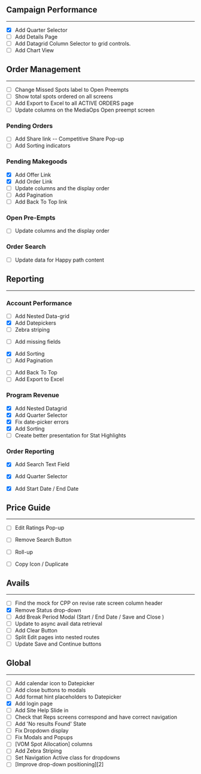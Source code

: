 ## Campaign Performance
---
- [x] Add Quarter Selector
- [ ] Add Details Page
- [ ] Add Datagrid Column Selector to grid controls.
- [ ] Add Chart View

## Order Management
---
- [ ] Change Missed Spots label to Open Preempts
- [ ] Show total spots ordered on all screens
- [ ] Add Export to Excel to all ACTIVE ORDERS page
- [ ] Update columns on the MediaOps Open preempt screen

### Pending Orders
- [ ] Add Share link -- Competitive Share Pop-up
- [ ] Add Sorting indicators

### Pending Makegoods
* [x] Add Offer Link
* [x] Add Order Link
* [ ] Update columns and the display order
* [ ] Add Pagination
* [ ] Add Back To Top link

### Open Pre-Empts
- [ ] Update columns and the display order

### Order Search
- [ ] Update data for Happy path content

## Reporting
---
### Account Performance
- [ ] Add Nested Data-grid
- [x] Add Datepickers
- [ ] Zebra striping
* [ ] Add missing fields
- [x] Add Sorting
- [ ] Add Pagination
* [ ] Add Back To Top
* [ ] Add Export to Excel

### Program Revenue
- [x] Add Nested Datagrid
- [x] Add Quarter Selector
- [x] Fix date-picker errors
- [x] Add Sorting
- [ ] Create better presentation for Stat Highlights

### Order Reporting
* [x] Add Search Text Field
* [x] Add Quarter Selector
* [x] Add Start Date / End Date


## Price Guide
---
- [ ] Edit Ratings Pop-up
- [ ] Remove Search Button
- [ ] Roll-up
- [ ] Copy Icon / Duplicate


## Avails
---
- [ ] Find the mock for CPP on revise rate screen column header
- [x] Remove Status drop-down
- [ ] Add Break Period Modal (Start / End Date / Save and Close )
- [ ] Update to async avail data retrieval
- [ ] Add Clear Button
- [ ] Split Edit pages into nested routes
- [ ] Update Save and Continue buttons

## Global
---
- [ ] Add calendar icon to Datepicker
- [ ] Add close buttons to modals
- [ ] Add format hint placeholders to Datepicker
- [x] Add login page
- [ ] Add Site Help Slide in
- [ ] Check that Reps screens correspond and have correct navigation
- [ ] Add 'No results Found' State
- [ ] Fix Dropdown display
- [ ] Fix Modals and Popups
- [ ] [VOM Spot Allocation] columns
- [ ] Add Zebra Striping
- [ ] Set Navigation Active class for dropdowns
- [ ] [Improve drop-down positioning][2]
